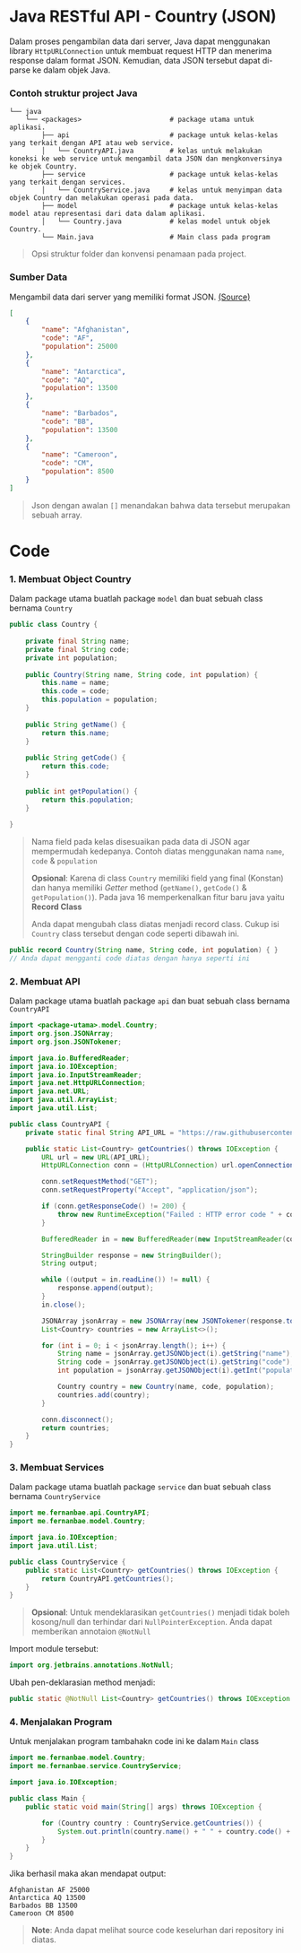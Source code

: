 # Java RESTful API - Country (JSON)
Dalam proses pengambilan data dari server, Java dapat menggunakan library `HttpURLConnection` untuk membuat request HTTP dan menerima response dalam format JSON. Kemudian, data JSON tersebut dapat di-parse ke dalam objek Java.

### Contoh struktur project Java

    └── java
        └── <packages>                      # package utama untuk aplikasi.
            ├── api                         # package untuk kelas-kelas yang terkait dengan API atau web service.
            │   └── CountryAPI.java         # kelas untuk melakukan koneksi ke web service untuk mengambil data JSON dan mengkonversinya ke objek Country.
            ├── service                     # package untuk kelas-kelas yang terkait dengan services.
            │   └── CountryService.java     # kelas untuk menyimpan data objek Country dan melakukan operasi pada data.
            ├── model                       # package untuk kelas-kelas model atau representasi dari data dalam aplikasi.
            │   └── Country.java            # kelas model untuk objek Country.
            └── Main.java                   # Main class pada program

> Opsi struktur folder dan konvensi penamaan pada project.
### Sumber Data
Mengambil data dari server yang memiliki format JSON. [(Source)](https://raw.githubusercontent.com/Zortagon/kapita-falcon-backend/main/raw/json_country_simple.json)
```json
[
    {
        "name": "Afghanistan",
        "code": "AF",
        "population": 25000
    },
    {
        "name": "Antarctica",
        "code": "AQ",
        "population": 13500
    },
    {
        "name": "Barbados",
        "code": "BB",
        "population": 13500
    },
    {
        "name": "Cameroon",
        "code": "CM",
        "population": 8500
    }
]
```
> Json dengan awalan `[]` menandakan bahwa data tersebut merupakan sebuah array.

# Code
### 1. Membuat Object Country
Dalam package utama buatlah package `model` dan buat sebuah class bernama `Country`
```java
public class Country {
    
    private final String name;
    private final String code;
    private int population;
    
    public Country(String name, String code, int population) {
        this.name = name;
        this.code = code;
        this.population = population;
    }
    
    public String getName() {
        return this.name;
    }
    
    public String getCode() {
        return this.code;
    }
    
    public int getPopulation() {
        return this.population;
    }
    
}
```
> Nama field pada kelas disesuaikan pada data di JSON agar mempermudah kedepanya.
> Contoh diatas menggunakan nama `name`, `code` & `population`
> 
> **Opsional**: Karena di class `Country` memiliki field yang final (Konstan) dan hanya memiliki _Getter_ method (`getName()`, `getCode()` & `getPopulation()`).
> Pada java 16 memperkenalkan fitur baru java yaitu **Record Class**
> 
> Anda dapat mengubah class diatas menjadi record class. Cukup isi `Country` class tersebut dengan code seperti dibawah ini.
```java
public record Country(String name, String code, int population) { }
// Anda dapat mengganti code diatas dengan hanya seperti ini
```
### 2. Membuat API
Dalam package utama buatlah package `api` dan buat sebuah class bernama `CountryAPI`
```java
import <package-utama>.model.Country;
import org.json.JSONArray;
import org.json.JSONTokener;

import java.io.BufferedReader;
import java.io.IOException;
import java.io.InputStreamReader;
import java.net.HttpURLConnection;
import java.net.URL;
import java.util.ArrayList;
import java.util.List;

public class CountryAPI {
    private static final String API_URL = "https://raw.githubusercontent.com/Zortagon/kapita-falcon-backend/main/raw/json_country_simple.json";

    public static List<Country> getCountries() throws IOException {
        URL url = new URL(API_URL);
        HttpURLConnection conn = (HttpURLConnection) url.openConnection();

        conn.setRequestMethod("GET");
        conn.setRequestProperty("Accept", "application/json");

        if (conn.getResponseCode() != 200) {
            throw new RuntimeException("Failed : HTTP error code " + conn.getResponseCode());
        }

        BufferedReader in = new BufferedReader(new InputStreamReader(conn.getInputStream()));

        StringBuilder response = new StringBuilder();
        String output;

        while ((output = in.readLine()) != null) {
            response.append(output);
        }
        in.close();

        JSONArray jsonArray = new JSONArray(new JSONTokener(response.toString()));
        List<Country> countries = new ArrayList<>();

        for (int i = 0; i < jsonArray.length(); i++) {
            String name = jsonArray.getJSONObject(i).getString("name");
            String code = jsonArray.getJSONObject(i).getString("code");
            int population = jsonArray.getJSONObject(i).getInt("population");

            Country country = new Country(name, code, population);
            countries.add(country);
        }

        conn.disconnect();
        return countries;
    }
}
```
### 3. Membuat Services
Dalam package utama buatlah package `service` dan buat sebuah class bernama `CountryService`
```java
import me.fernanbae.api.CountryAPI;
import me.fernanbae.model.Country;

import java.io.IOException;
import java.util.List;

public class CountryService {
    public static List<Country> getCountries() throws IOException {
        return CountryAPI.getCountries();
    }
}
```
> **Opsional**: Untuk mendeklarasikan `getCountries()` menjadi tidak boleh kosong/null dan terhindar dari `NullPointerException`. Anda dapat memberikan annotaion
> `@NotNull`

Import module tersebut:
```java
import org.jetbrains.annotations.NotNull;
```
Ubah pen-deklarasian method menjadi:
```java
public static @NotNull List<Country> getCountries() throws IOException
```
### 4. Menjalakan Program
Untuk menjalakan program tambahakn code ini ke dalam `Main` class
```java
import me.fernanbae.model.Country;
import me.fernanbae.service.CountryService;

import java.io.IOException;

public class Main {
    public static void main(String[] args) throws IOException {

        for (Country country : CountryService.getCountries()) {
            System.out.println(country.name() + " " + country.code() + " " + country.population());
        }
    }
}
```
Jika berhasil maka akan mendapat output:
```
Afghanistan AF 25000
Antarctica AQ 13500
Barbados BB 13500
Cameroon CM 8500
```
> **Note**: Anda dapat melihat source code keselurhan dari repository ini diatas.